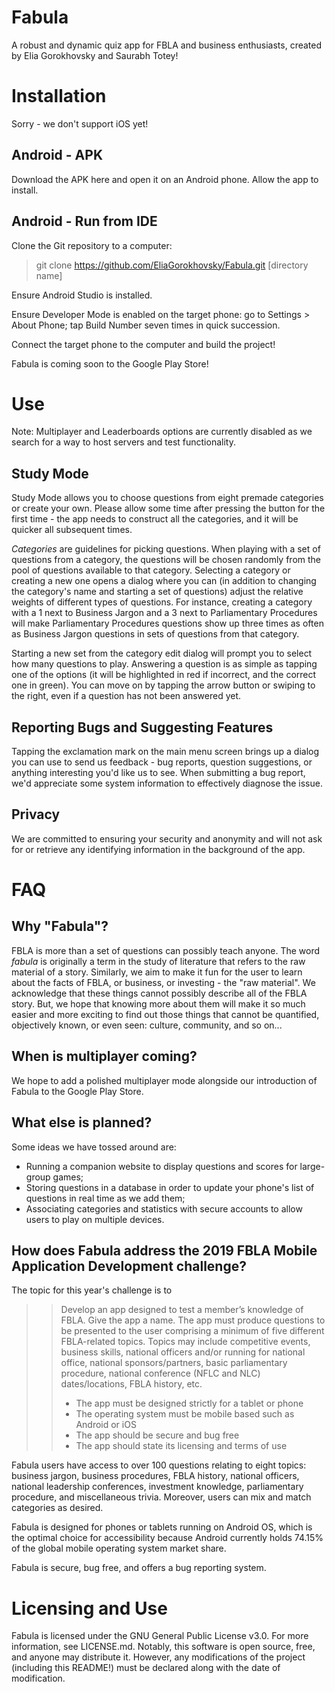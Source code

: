 # Fabula
A robust and dynamic quiz app for FBLA and business enthusiasts, created by Elia Gorokhovsky and Saurabh Totey!

# Installation
Sorry - we don't support iOS yet!

## Android - APK

Download the APK here and open it on an Android phone. Allow the app to install.

## Android - Run from IDE

Clone the Git repository to a computer: 
> git clone https://github.com/EliaGorokhovsky/Fabula.git [directory name]

Ensure Android Studio is installed.

Ensure Developer Mode is enabled on the target phone: go to Settings > About Phone; tap Build Number seven times in quick succession.

Connect the target phone to the computer and build the project! 


Fabula is coming soon to the Google Play Store!

# Use

Note: Multiplayer and Leaderboards options are currently disabled as we search for a way to host servers and test functionality.

## Study Mode

Study Mode allows you to choose questions from eight premade categories or create your own. Please allow some time after pressing the button for the first time - the app needs to construct all the categories, and it will be quicker all subsequent times.

*Categories* are guidelines for picking questions. When playing with a set of questions from a category, the questions will be chosen randomly from the pool of questions available to that category. Selecting a category or creating a new one opens a dialog where you can (in addition to changing the category's name and starting a set of questions) adjust the relative weights of different types of questions. For instance, creating a category with a 1 next to Business Jargon and a 3 next to Parliamentary Procedures will make Parliamentary Procedures questions show up three times as often as Business Jargon questions in sets of questions from that category. 

Starting a new set from the category edit dialog will prompt you to select how many questions to play. Answering a question is as simple as tapping one of the options (it will be highlighted in red if incorrect, and the correct one in green). You can move on by tapping the arrow button or swiping to the right, even if a question has not been answered yet. 

## Reporting Bugs and Suggesting Features

Tapping the exclamation mark on the main menu screen brings up a dialog you can use to send us feedback - bug reports, question suggestions, or anything interesting you'd like us to see. When submitting a bug report, we'd appreciate some system information to effectively diagnose the issue.

## Privacy

We are committed to ensuring your security and anonymity and will not ask for or retrieve any identifying information in the background of the app.

# FAQ

## Why "Fabula"?

FBLA is more than a set of questions can possibly teach anyone. The word _fabula_ is originally a term in the study of literature that refers to the raw material of a story. Similarly, we aim to make it fun for the user to learn about the facts of FBLA, or business, or investing - the "raw material". We acknowledge that these things cannot possibly describe all of the FBLA story. But, we hope that knowing more about them will make it so much easier and more exciting to find out those things that cannot be quantified, objectively known, or even seen: culture, community, and so on...

## When is multiplayer coming?

We hope to add a polished multiplayer mode alongside our introduction of Fabula to the Google Play Store. 

## What else is planned?

Some ideas we have tossed around are:
* Running a companion website to display questions and scores for large-group games;
* Storing questions in a database in order to update your phone's list of questions in real time as we add them;
* Associating categories and statistics with secure accounts to allow users to play on multiple devices.

## How does Fabula address the 2019 FBLA Mobile Application Development challenge?

The topic for this year's challenge is to 

> > Develop an app designed to test a member’s knowledge of FBLA.  Give the app a name.  The app must produce questions to be presented to the user comprising a minimum of five different FBLA-related topics. Topics may include competitive events, business skills, national officers and/or running for national office, national sponsors/partners, basic parliamentary procedure, national conference (NFLC and NLC) dates/locations, FBLA history, etc.
> > * The app must be designed strictly for a tablet or phone
> > * The operating system must be mobile based such as Android or iOS
> > * The app should be secure and bug free
> > * The app should state its licensing and terms of use

Fabula users have access to over 100 questions relating to eight topics: business jargon, business procedures, FBLA history, national officers, national leadership conferences, investment knowledge, parliamentary procedure, and miscellaneous trivia. Moreover, users can mix and match categories as desired.

Fabula is designed for phones or tablets running on Android OS, which is the optimal choice for accessibility because Android currently holds 74.15% of the global mobile operating system market share.

Fabula is secure, bug free, and offers a bug reporting system.

# Licensing and Use

Fabula is licensed under the GNU General Public License v3.0. For more information, see LICENSE.md. Notably, this software is open source, free, and anyone may distribute it. However, any modifications of the project (including this README!) must be declared along with the date of modification.
